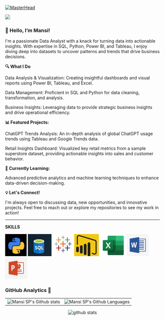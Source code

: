 [![MasterHead](https://i.ibb.co/GP7rrkL/ezgif-7-6bba4bb8ee.gif)](https://rishavchanda.io)

 ![](https://komarev.com/ghpvc/?username=maansiisp&label=PROFILE+VIEWS)
 
 <h3>👋 Hello, I’m Mansi! </h3>

I'm a passionate Data Analyst with a knack for turning data into actionable insights. With expertise in SQL, Python, Power BI, and Tableau, I enjoy diving deep into datasets to uncover patterns and trends that drive business decisions.

**🔍 What I Do**

Data Analysis & Visualization: Creating insightful dashboards and visual reports using Power BI, Tableau, and Excel.

Data Management: Proficient in SQL and Python for data cleaning, transformation, and analysis.

Business Insights: Leveraging data to provide strategic business insights and drive operational efficiency.


**📊 Featured Projects:**

ChatGPT Trends Analysis: An in-depth analysis of global ChatGPT usage trends using Tableau and Google Trends data.

Retail Insights Dashboard: Visualized key retail metrics from a sample superstore dataset, providing actionable insights into sales and customer behavior.


**🌱 Currently Learning:**

Advanced predictive analytics and machine learning techniques to enhance data-driven decision-making.


**💡 Let's Connect!**

I'm always open to discussing data, new opportunities, and innovative projects. Feel free to reach out or explore my repositories to see my work in action!

_________________________________________________________________________________________________________________________________________________________
**SKILLS**

<img src= "5a62984c-4a53-438c-9194-8cde564fc7c3.jpg" alt="python logo" width="70"/>  <img src= "e8e1760f-806d-4805-b9d0-f0a175146304.jpg" alt="sql logo" width="77"/>  <img src= "1deff501-1a9f-47a4-b8ee-962dc4d65389.jpg" alt="tableau logo" width="66"/>  <img src= "288a6c56-0018-40d5-851d-a3d788df93d8.jpg" alt="power bi logo" width="80"/>  <img src= "40227094-c670-4576-9fa5-01e2c01f8ff2.jpg" alt="excel logo" width="83"/>  <img src= "3a7c0f3f-1baf-4646-afa1-69451aff6d19.jpg" alt="word logo" width="72"/>  <img src= "5b9aa339-3cf1-46d4-bb94-1be87b5a6437.jpg" alt="power point logo" width="72"/>                                     

### GitHub Analytics 🧭

<div align="center">
  <table>
    <tr>
      <td><img src="https://github-readme-streak-stats.herokuapp.com/?user=maansiisp&theme=algolia" alt="Mansi SP's Github stats" /></td>
      <td><img height="195px" alt="Mansi SP's Github Languages" src="https://github-readme-stats-eight-theta.vercel.app/api/top-langs/?username=maansiisp&theme=algolia&layout=compact" /></td>
    </tr>
  </table>
</div>

<p align="center">
  <img src="https://github-readme-stats.vercel.app/api?username=maansiisp&count_private=true&show_icons=true&theme=react&rank_icon=github&border_radius=10" alt="github stats" />
</p>

<!---
maansiisp/maansiisp is a ✨ special ✨ repository because its `README.md` (this file) appears on your GitHub profile.
You can click the Preview link to take a look at your changes.
--->
